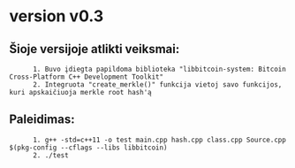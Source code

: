 # version v0.3
## Šioje versijoje atlikti veiksmai:
          1. Buvo įdiegta papildoma biblioteka "libbitcoin-system: Bitcoin Cross-Platform C++ Development Toolkit"
          2. Integruota "create_merkle()" funkcija vietoj savo funkcijos, kuri apskaičiuoja merkle root hash'ą
          
## Paleidimas:
          1. g++ -std=c++11 -o test main.cpp hash.cpp class.cpp Source.cpp $(pkg-config --cflags --libs libbitcoin)
          2. ./test

          
